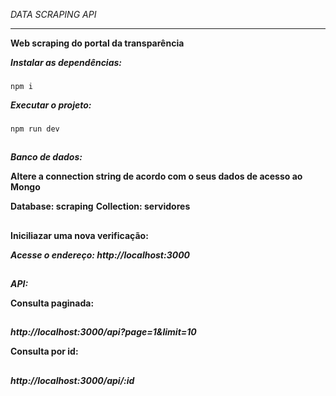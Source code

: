 *DATA SCRAPING API*
****
**Web scraping do portal da transparência**


***Instalar as dependências:***
###
`npm i` 

***Executar o projeto:***
###
`npm run dev`
##
***Banco de dados:***

****Altere a connection string de acordo com o seus dados de acesso ao Mongo****

****Database: scraping****
****Collection: servidores****
##
****Iniciliazar uma nova verificação:****

*****Acesse o endereço: http://localhost:3000*****
##
***API:***

****Consulta paginada:****
##
*****http://localhost:3000/api?page=1&limit=10*****

****Consulta por id:****
##
*****http://localhost:3000/api/:id*****
